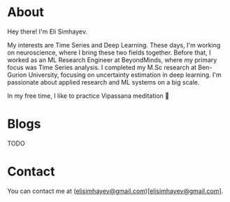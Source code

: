 # About

Hey there! I'm Eli Simhayev.

My interests are Time Series and Deep Learning. These days, I'm working on neuroscience, where I bring these two fields together. Before that, I worked as an ML Research Engineer at BeyondMinds, where my primary focus was Time Series analysis. I completed my M.Sc research at Ben-Gurion University, focusing on uncertainty estimation in deep learning. I'm passionate about applied research and ML systems on a big scale.

In my free time, I like to practice Vipassana meditation 🙂

# Blogs

TODO

# Contact 

You can contact me at (elisimhayev@gmail.com)[elisimhayev@gmail.com].
